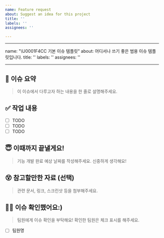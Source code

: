 ```yaml
---
name: Feature request
about: Suggest an idea for this project
title: ''
labels: ''
assignees: ''

---
```


---
name: "\U0001F4CC 기본 이슈 템플릿"
about: 어디서나 쓰기 좋은 범용 이슈 템플릿입니다.
title: ''
labels: ''
assignees: ''

---

## 🎯 이슈 요약  
> 이 이슈에서 다루고자 하는 내용을 한 줄로 설명해주세요.

## ✅ 작업 내용  
- [ ] TODO  
- [ ] TODO  
- [ ] TODO  

## 😇 이때까지 끝낼게요!
> 기능 개발 완료 예상 날짜를 작성해주세요. 신중하게 생각해요!

## 😵 참고할만한 자료 (선택)
> 관련 문서, 링크, 스크린샷 등을 첨부해주세요.

## 🙇‍♀️ 이슈 확인했어요:)  
> 팀원에게 이슈 확인을 부탁해요! 확인한 팀원은 체크 표시를 해주세요.  
- [ ] 팀원명
